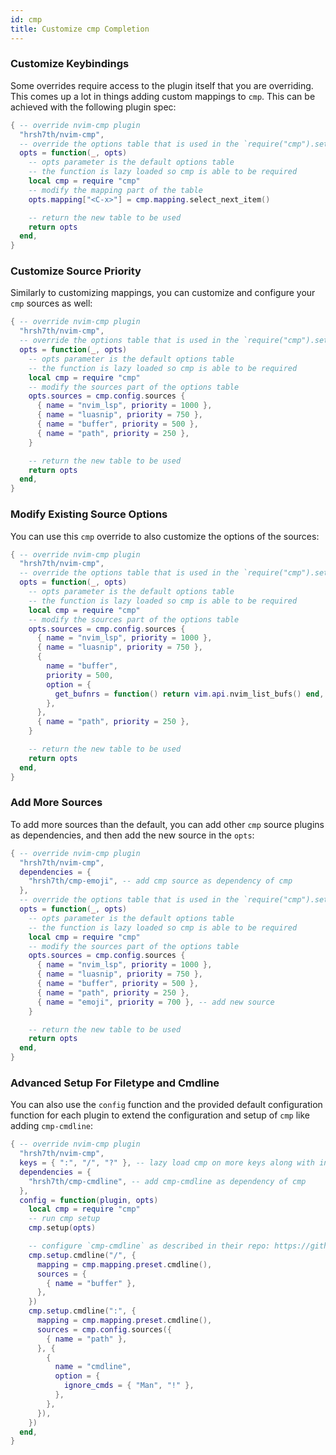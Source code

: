 ```yaml
---
id: cmp
title: Customize cmp Completion
---
```


### Customize Keybindings

Some overrides require access to the plugin itself that you are overriding. This comes up a lot in things adding custom mappings to `cmp`. This can be achieved with the following plugin spec:

```lua
{ -- override nvim-cmp plugin
  "hrsh7th/nvim-cmp",
  -- override the options table that is used in the `require("cmp").setup()` call
  opts = function(_, opts)
    -- opts parameter is the default options table
    -- the function is lazy loaded so cmp is able to be required
    local cmp = require "cmp"
    -- modify the mapping part of the table
    opts.mapping["<C-x>"] = cmp.mapping.select_next_item()

    -- return the new table to be used
    return opts
  end,
}
```

### Customize Source Priority

Similarly to customizing mappings, you can customize and configure your `cmp` sources as well:

```lua
{ -- override nvim-cmp plugin
  "hrsh7th/nvim-cmp",
  -- override the options table that is used in the `require("cmp").setup()` call
  opts = function(_, opts)
    -- opts parameter is the default options table
    -- the function is lazy loaded so cmp is able to be required
    local cmp = require "cmp"
    -- modify the sources part of the options table
    opts.sources = cmp.config.sources {
      { name = "nvim_lsp", priority = 1000 },
      { name = "luasnip", priority = 750 },
      { name = "buffer", priority = 500 },
      { name = "path", priority = 250 },
    }

    -- return the new table to be used
    return opts
  end,
}
```

### Modify Existing Source Options

You can use this `cmp` override to also customize the options of the sources:

```lua
{ -- override nvim-cmp plugin
  "hrsh7th/nvim-cmp",
  -- override the options table that is used in the `require("cmp").setup()` call
  opts = function(_, opts)
    -- opts parameter is the default options table
    -- the function is lazy loaded so cmp is able to be required
    local cmp = require "cmp"
    -- modify the sources part of the options table
    opts.sources = cmp.config.sources {
      { name = "nvim_lsp", priority = 1000 },
      { name = "luasnip", priority = 750 },
      {
        name = "buffer",
        priority = 500,
        option = {
          get_bufnrs = function() return vim.api.nvim_list_bufs() end,
        },
      },
      { name = "path", priority = 250 },
    }

    -- return the new table to be used
    return opts
  end,
}
```

### Add More Sources

To add more sources than the default, you can add other `cmp` source plugins as dependencies, and then add the new source in the `opts`:

```lua
{ -- override nvim-cmp plugin
  "hrsh7th/nvim-cmp",
  dependencies = {
    "hrsh7th/cmp-emoji", -- add cmp source as dependency of cmp
  },
  -- override the options table that is used in the `require("cmp").setup()` call
  opts = function(_, opts)
    -- opts parameter is the default options table
    -- the function is lazy loaded so cmp is able to be required
    local cmp = require "cmp"
    -- modify the sources part of the options table
    opts.sources = cmp.config.sources {
      { name = "nvim_lsp", priority = 1000 },
      { name = "luasnip", priority = 750 },
      { name = "buffer", priority = 500 },
      { name = "path", priority = 250 },
      { name = "emoji", priority = 700 }, -- add new source
    }

    -- return the new table to be used
    return opts
  end,
}
```

### Advanced Setup For Filetype and Cmdline

You can also use the `config` function and the provided default configuration function for each plugin to extend the configuration and setup of `cmp` like adding `cmp-cmdline`:

```lua
{ -- override nvim-cmp plugin
  "hrsh7th/nvim-cmp",
  keys = { ":", "/", "?" }, -- lazy load cmp on more keys along with insert mode
  dependencies = {
    "hrsh7th/cmp-cmdline", -- add cmp-cmdline as dependency of cmp
  },
  config = function(plugin, opts)
    local cmp = require "cmp"
    -- run cmp setup
    cmp.setup(opts)

    -- configure `cmp-cmdline` as described in their repo: https://github.com/hrsh7th/cmp-cmdline#setup
    cmp.setup.cmdline("/", {
      mapping = cmp.mapping.preset.cmdline(),
      sources = {
        { name = "buffer" },
      },
    })
    cmp.setup.cmdline(":", {
      mapping = cmp.mapping.preset.cmdline(),
      sources = cmp.config.sources({
        { name = "path" },
      }, {
        {
          name = "cmdline",
          option = {
            ignore_cmds = { "Man", "!" },
          },
        },
      }),
    })
  end,
}
```

